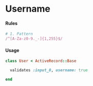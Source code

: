 # Username

#### Rules

```ruby
# 1. Pattern
/^[A-Za-z0-9._-]{1,255}$/
```

#### Usage

```ruby
class User < ActiveRecord::Base

  validates :input_0, username: true

end
```

